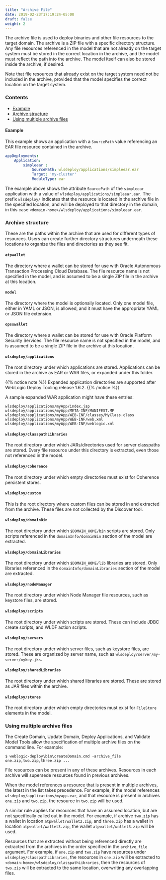 ```yaml
---
title: "Archive File"
date: 2019-02-23T17:19:24-05:00
draft: false
weight: 2
---
```



The archive file is used to deploy binaries and other file resources to the target domain. The archive is a ZIP file with a specific directory structure.  Any file resources referenced in the model that are not already on the target system must be stored in the correct location in the archive, and the model must reflect the path into the archive. The model itself can also be stored inside the archive, if desired.

Note that file resources that already exist on the target system need not be included in the archive, provided that the model specifies the correct location on the target system.

### Contents

- [Example](#example)
- [Archive structure](#archive-structure)
- [Using multiple archive files](#using-multiple-archive-files)

#### Example

This example shows an application with a `SourcePath` value referencing an EAR file resource contained in the archive.

```yaml
appDeployments:
    Application:
        simpleear :
            SourcePath: wlsdeploy/applications/simpleear.ear
            Target: 'my-cluster'
            ModuleType: ear
```

The example above shows the attribute `SourcePath` of the `simpleear` application with a value of `wlsdeploy/applications/simpleear.ear`.  The prefix `wlsdeploy/` indicates that the resource is located in the archive file in the specified location, and will be deployed to that directory in the domain, in this case `<domain-home>/wlsdeploy/applications/simpleear.ear`.

### Archive structure

These are the paths within the archive that are used for different types of resources. Users can create further directory structures underneath these locations to organize the files and directories as they see fit.  

#### `atpwallet`

The directory where a wallet can be stored for use with Oracle Autonomous Transaction Processing Cloud Database. The file resource name is not specified in the model, and is assumed to be a single ZIP file in the archive at this location.  

#### `model`
The directory where the model is optionally located. Only one model file, either in YAML or JSON, is allowed, and it must have the appropriate YAML or JSON file extension.

#### `opsswallet`

The directory where a wallet can be stored for use with Oracle Platform Security Services. The file resource name is not specified in the model, and is assumed to be a single ZIP file in the archive at this location.  

#### `wlsdeploy/applications`
The root directory under which applications are stored. Applications can be stored in the archive as EAR or WAR files, or expanded under this folder.

{{% notice note %}} Expanded application directories are supported after WebLogic Deploy Tooling release 1.6.2.
{{% /notice %}}

A sample expanded WAR application might have these entries:

```
wlsdeploy/applications/myApp/index.jsp
wlsdeploy/applications/myApp/META-INF/MANIFEST.MF
wlsdeploy/applications/myApp/WEB-INF/classes/MyClass.class
wlsdeploy/applications/myApp/WEB-INF/web.xml
wlsdeploy/applications/myApp/WEB-INF/weblogic.xml
```

#### `wlsdeploy/classpathLibraries`
The root directory under which JARs/directories used for server classpaths are stored. Every file resource under this directory is extracted, even those not referenced in the model.

#### `wlsdeploy/coherence`
The root directory under which empty directories must exist for Coherence persistent stores.

#### `wlsdeploy/custom`
This is the root directory where custom files can be stored in and extracted from the archive. These files are not collected by the Discover tool.

#### `wlsdeploy/domainBin`
The root directory under which `$DOMAIN_HOME/bin` scripts are stored. Only scripts referenced in the `domainInfo/domainBin` section of the model are extracted.

#### `wlsdeploy/domainLibraries`
The root directory under which `$DOMAIN_HOME/lib` libraries are stored. Only libraries referenced in the `domainInfo/domainLibraries` section of the model are extracted.

#### `wlsdeploy/nodeManager`
The root directory under which Node Manager file resources, such as keystore files, are stored.

#### `wlsdeploy/scripts`
The root directory under which scripts are stored. These can include JDBC create scripts, and WLDF action scripts.

#### `wlsdeploy/servers`
The root directory under which server files, such as keystore files, are stored. These are organized by server name, such as `wlsdeploy/server/my-server/mykey.jks`.

#### `wlsdeploy/sharedLibraries`
The root directory under which shared libraries are stored. These are stored as JAR files within the archive.

#### `wlsdeploy/stores`
The root directory under which empty directories must exist for `FileStore` elements in the model.

### Using multiple archive files

The Create Domain, Update Domain, Deploy Applications, and Validate Model Tools allow the specification of multiple archive files on the command line. For example:

    $ weblogic-deploy\bin\createDomain.cmd -archive_file one.zip,two.zip,three.zip ...

File resources can be present in any of these archives. Resources in each archive will supersede resources found in previous archives.

When the model references a resource that is present in multiple archives, the latest in the list takes precedence. For example, if the model references `wlsdeploy/applications/myapp.ear`, and that resource is present in archives `one.zip` and `two.zip`, the resource in `two.zip` will be used.

A similar rule applies for resources that have an assumed location, but are not specifically called out in the model. For example, if archive `two.zip` has a wallet in location `atpwallet/wallet2.zip`, and `three.zip` has a wallet in location `atpwallet/wallet3.zip`, the wallet `atpwallet/wallet3.zip` will be used.

Resources that are extracted without being referenced directly are extracted from the archives in the order specified in the `archive_file` argument. For example, if `one.zip` and `two.zip` have resources under `wlsdeploy/classpathLibraries`, the resources in `one.zip` will be extracted to `<domain-home>/wlsdeploy/classpathLibraries`, then the resources of `two.zip` will be extracted to the same location, overwriting any overlapping files.
